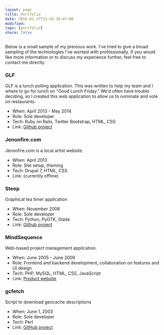 ```yaml
---
layout: page
title: Portfolio
date: 2016-01-27T22:36:39-07:00
modified:
tags: [portfolio]
share: false
---
```


Below is a small sample of my previous work. I've tried to give a broad sampling of the technologies I've worked with professionally. If you would like more information or to discuss my experience further, feel free to contact me directly.

### GLF

GLF is a lunch polling application. This was written to help my team and I where to go for lunch on "Good Lunch Friday." We'd often have trouble deciding, so I created this web application to allow us to nominate and vote on restaurants.

* When: April 2013 - May 2014
* Role: Sole developer
* Tech: Ruby on Rails, Twitter Bootstrap, HTML, CSS
* Link: [Github project](https://github.com/localstatic/glf)

### Jenonfire.com

Jenonfire.com is a local artist website.

* When: April 2013
* Role: Site setup, theming
* Tech: Drupal 7, HTML, CSS
* Link: (currently offline)

### Steep

Graphical tea timer application

* When: November 2008
* Role: Sole developer
* Tech: Python, PyGTK, Glade
* Link: <a href="http://localstatic.github.io/steep/" target="_blank">Github project</a>

### MindSequence

Web-based project management application.

* When: June 2005 - June 2009
* Role: Frontend and backend development, collaboration on features and UI design
* Tech: PHP, MySQL, HTML, CSS, JavaScript
* Link: <a href="http://www.mindsequence.com/" target="_blank">Product website</a>

### gcfetch

Script to download geocache descriptions

* When: June 1, 2003
* Role: Sole developer
* Tech: Perl
* Link: <a href="https://github.com/localstatic/gcfetch" target="_blank">GitHub project</a>

